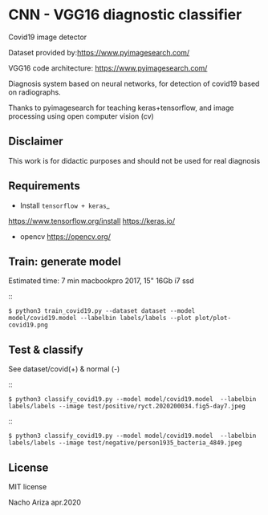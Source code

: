 CNN - VGG16 diagnostic classifier
==================================

Covid19 image detector

Dataset provided by:https://www.pyimagesearch.com/

VGG16 code architecture: https://www.pyimagesearch.com/

Diagnosis system based on neural networks, for detection of covid19 based
on radiographs.

Thanks to pyimagesearch for teaching keras+tensorflow, and image processing
using open computer vision (cv)

Disclaimer
----------
This work is for didactic purposes and should not be used for real diagnosis


Requirements
--------------
-  Install `tensorflow + keras`_

https://www.tensorflow.org/install
https://keras.io/

-  opencv
https://opencv.org/



Train: generate model
---------------------
Estimated time: 7 min
macbookpro 2017, 15" 16Gb i7 ssd

::

    $ python3 train_covid19.py --dataset dataset --model model/covid19.model --labelbin labels/labels --plot plot/plot-covid19.png

Test & classify
---------------
See dataset/covid(+) & normal (-)

::

    $ python3 classify_covid19.py --model model/covid19.model  --labelbin labels/labels --image test/positive/ryct.2020200034.fig5-day7.jpeg

::

    $ python3 classify_covid19.py --model model/covid19.model  --labelbin labels/labels --image test/negative/person1935_bacteria_4849.jpeg


License
-------
MIT license

Nacho Ariza apr.2020


